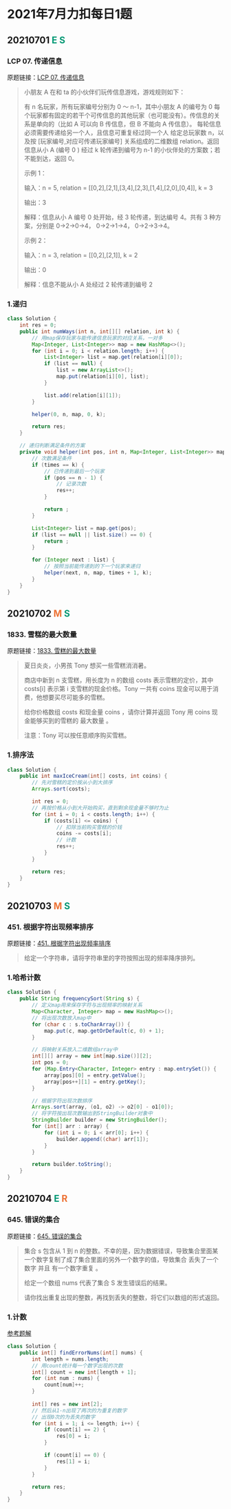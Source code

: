 # 2021年7月力扣每日1题

## 20210701 <font color=#009975>E</font> <font color=#009975>S</font>

### LCP 07. 传递信息

原题链接：[LCP 07. 传递信息](https://leetcode-cn.com/problems/chuan-di-xin-xi/)

> 小朋友 A 在和 ta 的小伙伴们玩传信息游戏，游戏规则如下：
>
> 有 n 名玩家，所有玩家编号分别为 0 ～ n-1，其中小朋友 A 的编号为 0
> 每个玩家都有固定的若干个可传信息的其他玩家（也可能没有）。传信息的关系是单向的（比如 A 可以向 B 传信息，但 B 不能向 A 传信息）。
> 每轮信息必须需要传递给另一个人，且信息可重复经过同一个人
> 给定总玩家数 n，以及按 [玩家编号,对应可传递玩家编号] 关系组成的二维数组 relation。返回信息从小 A (编号 0 ) 经过 k 轮传递到编号为 n-1 的小伙伴处的方案数；若不能到达，返回 0。
>
> 示例 1：
>
> 输入：n = 5, relation = [[0,2],[2,1],[3,4],[2,3],[1,4],[2,0],[0,4]], k = 3
>
> 输出：3
>
> 解释：信息从小 A 编号 0 处开始，经 3 轮传递，到达编号 4。共有 3 种方案，分别是 0->2->0->4， 0->2->1->4， 0->2->3->4。
>
> 示例 2：
>
> 输入：n = 3, relation = [[0,2],[2,1]], k = 2
>
> 输出：0
>
> 解释：信息不能从小 A 处经过 2 轮传递到编号 2

### 1.递归

``` java
class Solution {
    int res = 0;
    public int numWays(int n, int[][] relation, int k) {
        // 用map保存玩家与能传递信息玩家的对应关系，一对多
        Map<Integer, List<Integer>> map = new HashMap<>();
        for (int i = 0; i < relation.length; i++) {
            List<Integer> list = map.get(relation[i][0]);
            if (list == null) {
                list = new ArrayList<>();
                map.put(relation[i][0], list);
            }

            list.add(relation[i][1]);
        }

        helper(0, n, map, 0, k);

        return res;
    }

    // 递归判断满足条件的方案
    private void helper(int pos, int n, Map<Integer, List<Integer>> map, int times, int k) {
        // 次数满足条件
        if (times == k) {
            // 已传递到最后一个玩家
            if (pos == n - 1) {
                // 记录次数
                res++;
            }

            return ;
        }

        List<Integer> list = map.get(pos);
        if (list == null || list.size() == 0) {
            return ;
        }

        for (Integer next : list) {
            // 按照当前能传递到的下一个玩家来递归
            helper(next, n, map, times + 1, k);
        }
    }
}
```

## 20210702 <font color=#ed7336>M</font> <font color=#009975>S</font>

### 1833. 雪糕的最大数量

原题链接：[1833. 雪糕的最大数量](https://leetcode-cn.com/problems/maximum-ice-cream-bars/)

> 夏日炎炎，小男孩 Tony 想买一些雪糕消消暑。
>
> 商店中新到 n 支雪糕，用长度为 n 的数组 costs 表示雪糕的定价，其中 costs[i] 表示第 i 支雪糕的现金价格。Tony 一共有 coins 现金可以用于消费，他想要买尽可能多的雪糕。
>
> 给你价格数组 costs 和现金量 coins ，请你计算并返回 Tony 用 coins 现金能够买到的雪糕的 最大数量 。
>
> 注意：Tony 可以按任意顺序购买雪糕。

### 1.排序法

``` java
class Solution {
    public int maxIceCream(int[] costs, int coins) {
        // 先对雪糕的定价按从小到大排序
        Arrays.sort(costs);

        int res = 0;
        // 再按价格从小到大开始购买，直到剩余现金量不够时为止
        for (int i = 0; i < costs.length; i++) {
            if (costs[i] <= coins) {
                // 扣除当前购买雪糕的价钱
                coins -= costs[i];
				// 计数
                res++;
            }
        }

        return res;
    }
}
```

## 20210703 <font color=#ed7336>M</font> <font color=#009975>S</font>

### 451. 根据字符出现频率排序

原题链接：[451. 根据字符出现频率排序](https://leetcode-cn.com/problems/sort-characters-by-frequency/)

> 给定一个字符串，请将字符串里的字符按照出现的频率降序排列。

### 1.哈希计数

``` java
class Solution {
    public String frequencySort(String s) {
        // 定义map用来保存字符与出现频率的映射关系
        Map<Character, Integer> map = new HashMap<>();
        // 将出现次数放入map中
        for (char c : s.toCharArray()) {
            map.put(c, map.getOrDefault(c, 0) + 1);
        }

        // 将映射关系放入二维数组array中
        int[][] array = new int[map.size()][2];
        int pos = 0;
        for (Map.Entry<Character, Integer> entry : map.entrySet()) {
            array[pos][0] = entry.getValue();
            array[pos++][1] = entry.getKey();
        }

        // 根据字符出现次数排序
        Arrays.sort(array, (o1, o2) -> o2[0] - o1[0]);
        // 将字符按出现次数输出到StringBuilder对象中
        StringBuilder builder = new StringBuilder();
        for (int[] arr : array) {
            for (int i = 0; i < arr[0]; i++) {
                builder.append((char) arr[1]);
            }
        }

        return builder.toString();
    }
}
```

## 20210704 <font color=#009975>E</font> <font color=#ed7336>R</font>

### 645. 错误的集合

原题链接：[645. 错误的集合](https://leetcode-cn.com/problems/set-mismatch/)

> 集合 s 包含从 1 到 n 的整数。不幸的是，因为数据错误，导致集合里面某一个数字复制了成了集合里面的另外一个数字的值，导致集合 丢失了一个数字 并且 有一个数字重复 。
>
> 给定一个数组 nums 代表了集合 S 发生错误后的结果。
>
> 请你找出重复出现的整数，再找到丢失的整数，将它们以数组的形式返回。

### 1.计数

[参考题解](https://leetcode-cn.com/problems/set-mismatch/solution/gong-shui-san-xie-yi-ti-san-jie-ji-shu-s-vnr9/)

``` java
class Solution {
    public int[] findErrorNums(int[] nums) {
        int length = nums.length;
        // 用count统计每一个数字出现的次数
        int[] count = new int[length + 1];
        for (int num : nums) {
            count[num]++;
        }
        
        int[] res = new int[2];
        // 然后从1-n出现了两次的为重复的数字
        // 出现0次的为丢失的数字
        for (int i = 1; i <= length; i++) {
            if (count[i] == 2) {
                res[0] = i;
            }

            if (count[i] == 0) {
                res[1] = i;
            }
        }

        return res;
    }
}
```


